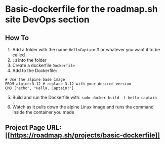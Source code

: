 # Basic-dockerfile for the roadmap.sh site DevOps section

## How To

1. Add a folder with the name `HelloCaptain` # or whatever you want it to be called
2. `cd` into the folder
3. Create a dockerfile `Dockerfile`
4. Add to the Dockerfile: 
```
# Use the alpine base image
FROM alpine:3.12 # replace 3.12 with your desired version
CMD ["echo", "Hello, Captain!"]
 ```
5. Build and run the Dockerfile with:
`sudo docker build -t hello-captain .`
6. Watch as it pulls down the alpine Linux image and runs the command inside the container you made

## Project Page URL: [[https://roadmap.sh/projects/basic-dockerfile]]

